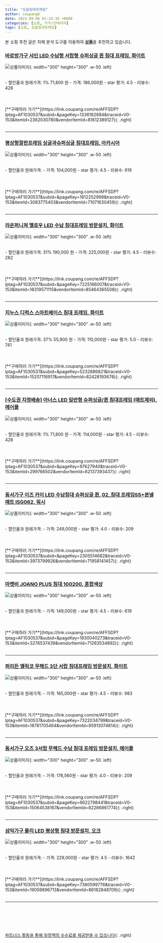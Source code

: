```yaml
---
title: "싱글침대프레임"
author: coupang6
date: 2023-09-06 01:24:38 +0800
categories: [쇼핑, 가구/인테리어]
tags: [쇼핑, 싱글침대프레임]
---
```


본 쇼핑 추천 글은 자체 분석 도구를 이용하여 [**상품**](https://link.coupang.com/a/bao1ui)을 추천하고 있습니다.

### [바로방가구 샤인 LED 수납형 서랍형 슈퍼싱글 퀸 침대 프레임, 화이트](https://link.coupang.com/re/AFFSDP?lptag=AF1030537&subid=&pageKey=1336182884&traceid=V0-153&itemId=2362030780&vendorItemId=81612389127)

![상품이미지](https://thumbnail6.coupangcdn.com/thumbnails/remote/230x230ex/image/vendor_inventory/a846/eb4148b21897f2cb234f8632077544df667b8a333d10874b4c45b0abc7e8.jpg){: width="300" height="300" .w-50 .left}


<br>
- 할인율과 원래가격: 1%  71,800   원
- 가격: 186,000원
- star 평가: 4.5
- 리뷰수: 428
<br>
<br>
<br>
<br>
[**구매하러 가기**](https://link.coupang.com/re/AFFSDP?lptag=AF1030537&subid=&pageKey=1336182884&traceid=V0-153&itemId=2362030780&vendorItemId=81612389127){: .right}
<br>
<br>

---

### [평상형깔판프레임 싱글과슈퍼싱글 침대프레임, 아카시아](https://link.coupang.com/re/AFFSDP?lptag=AF1030537&subid=&pageKey=1812252998&traceid=V0-153&itemId=3083775403&vendorItemId=71071630459)

![상품이미지](https://thumbnail9.coupangcdn.com/thumbnails/remote/230x230ex/image/vendor_inventory/0d7f/b58d62a17cb64862442c651a487a7940e9806b4ed0554bbe500aa9978248.jpg){: width="300" height="300" .w-50 .left}


<br>
- 할인율과 원래가격: 
- 가격: 104,000원
- star 평가: 4.5
- 리뷰수: 619
<br>
<br>
<br>
<br>
[**구매하러 가기**](https://link.coupang.com/re/AFFSDP?lptag=AF1030537&subid=&pageKey=1812252998&traceid=V0-153&itemId=3083775403&vendorItemId=71071630459){: .right}
<br>
<br>

---

### [라온퍼니쳐 멜로우 LED 수납 침대프레임 방문설치, 화이트](https://link.coupang.com/re/AFFSDP?lptag=AF1030537&subid=&pageKey=7225166007&traceid=V0-153&itemId=18319571115&vendorItemId=85464365508)

![상품이미지](https://thumbnail9.coupangcdn.com/thumbnails/remote/230x230ex/image/retail/images/2023/03/27/14/8/985a4ec0-e222-4087-8b27-9b1b83ff9622.jpg){: width="300" height="300" .w-50 .left}


<br>
- 할인율과 원래가격: 31%  190,000   원
- 가격: 225,000원
- star 평가: 4.5
- 리뷰수: 282
<br>
<br>
<br>
<br>
[**구매하러 가기**](https://link.coupang.com/re/AFFSDP?lptag=AF1030537&subid=&pageKey=7225166007&traceid=V0-153&itemId=18319571115&vendorItemId=85464365508){: .right}
<br>
<br>

---

### [지누스 디럭스 스마트베이스 침대 프레임, 화이트](https://link.coupang.com/re/AFFSDP?lptag=AF1030537&subid=&pageKey=5232886821&traceid=V0-153&itemId=15207116917&vendorItemId=82428193678)

![상품이미지](https://thumbnail7.coupangcdn.com/thumbnails/remote/230x230ex/image/rs_quotation_api/qozbh2fm/ed6d2fdb11224f9d8c969a3c382acb97.jpg){: width="300" height="300" .w-50 .left}


<br>
- 할인율과 원래가격: 37%  55,900   원
- 가격: 110,000원
- star 평가: 5.0
- 리뷰수: 741
<br>
<br>
<br>
<br>
[**구매하러 가기**](https://link.coupang.com/re/AFFSDP?lptag=AF1030537&subid=&pageKey=5232886821&traceid=V0-153&itemId=15207116917&vendorItemId=82428193678){: .right}
<br>
<br>

---

### [[수도권 지정배송] 아너스 LED 일반형 슈퍼싱글/퀸 침대프레임 (매트제외), 메이플](https://link.coupang.com/re/AFFSDP?lptag=AF1030537&subid=&pageKey=97627940&traceid=V0-153&itemId=299766502&vendorItemId=82137393437)

![상품이미지](https://thumbnail9.coupangcdn.com/thumbnails/remote/230x230ex/image/vendor_inventory/4a45/0f2b4ba735460431bc7a3469dd5874f223b7a3c80584fc5b75c26a79ad33.jpg){: width="300" height="300" .w-50 .left}


<br>
- 할인율과 원래가격: 1%  71,800   원
- 가격: 114,000원
- star 평가: 4.5
- 리뷰수: 428
<br>
<br>
<br>
<br>
[**구매하러 가기**](https://link.coupang.com/re/AFFSDP?lptag=AF1030537&subid=&pageKey=97627940&traceid=V0-153&itemId=299766502&vendorItemId=82137393437){: .right}
<br>
<br>

---

### [동서가구 이즈 카이 LED 수납침대 슈퍼싱글 퀸, 02_침대 프레임SS+본넬매트 ISG062, 워시](https://link.coupang.com/re/AFFSDP?lptag=AF1030537&subid=&pageKey=2305514682&traceid=V0-153&itemId=3973799926&vendorItemId=71958141457)

![상품이미지](https://thumbnail7.coupangcdn.com/thumbnails/remote/230x230ex/image/vendor_inventory/6c44/c93ac88e214438c8c1a23dc8fdaf6f4c2c1add0a7c7483f95edf0b6844db.jpg){: width="300" height="300" .w-50 .left}


<br>
- 할인율과 원래가격: 
- 가격: 249,000원
- star 평가: 4.0
- 리뷰수: 209
<br>
<br>
<br>
<br>
[**구매하러 가기**](https://link.coupang.com/re/AFFSDP?lptag=AF1030537&subid=&pageKey=2305514682&traceid=V0-153&itemId=3973799926&vendorItemId=71958141457){: .right}
<br>
<br>

---

### [마켓비 JOANO PLUS 침대 100200, 혼합색상](https://link.coupang.com/re/AFFSDP?lptag=AF1030537&subid=&pageKey=1930040273&traceid=V0-153&itemId=3276537439&vendorItemId=71263534892)

![상품이미지](https://thumbnail9.coupangcdn.com/thumbnails/remote/230x230ex/image/retail/images/2020/08/05/20/0/b76d65ec-839c-4c73-a99a-4d8dc05b9ba8.jpg){: width="300" height="300" .w-50 .left}


<br>
- 할인율과 원래가격: 
- 가격: 149,000원
- star 평가: 4.5
- 리뷰수: 619
<br>
<br>
<br>
<br>
[**구매하러 가기**](https://link.coupang.com/re/AFFSDP?lptag=AF1030537&subid=&pageKey=1930040273&traceid=V0-153&itemId=3276537439&vendorItemId=71263534892){: .right}
<br>
<br>

---

### [퍼리든 엘릭코 무헤드 3단 서랍 침대프레임 방문설치, 화이트](https://link.coupang.com/re/AFFSDP?lptag=AF1030537&subid=&pageKey=7322034799&traceid=V0-153&itemId=18781705464&vendorItemId=85913074814)

![상품이미지](https://thumbnail8.coupangcdn.com/thumbnails/remote/230x230ex/image/rs_quotation_api/ufuyocej/817253ccf74c4f249e0beb4ca372e844.jpg){: width="300" height="300" .w-50 .left}


<br>
- 할인율과 원래가격: 
- 가격: 165,000원
- star 평가: 4.5
- 리뷰수: 983
<br>
<br>
<br>
<br>
[**구매하러 가기**](https://link.coupang.com/re/AFFSDP?lptag=AF1030537&subid=&pageKey=7322034799&traceid=V0-153&itemId=18781705464&vendorItemId=85913074814){: .right}
<br>
<br>

---

### [동서가구 오즈 3서랍 무헤드 수납 침대 프레임 방문설치, 메이플](https://link.coupang.com/re/AFFSDP?lptag=AF1030537&subid=&pageKey=6622798441&traceid=V0-153&itemId=15064538167&vendorItemId=82286861774)

![상품이미지](https://thumbnail8.coupangcdn.com/thumbnails/remote/230x230ex/image/retail/images/7795137973504481-b7f9e205-73b7-4a5d-bd73-f5e49f224dca.jpg){: width="300" height="300" .w-50 .left}


<br>
- 할인율과 원래가격: 
- 가격: 178,560원
- star 평가: 4.0
- 리뷰수: 209
<br>
<br>
<br>
<br>
[**구매하러 가기**](https://link.coupang.com/re/AFFSDP?lptag=AF1030537&subid=&pageKey=6622798441&traceid=V0-153&itemId=15064538167&vendorItemId=82286861774){: .right}
<br>
<br>

---

### [삼익가구 몰리 LED 평상형 침대 방문설치, 오크](https://link.coupang.com/re/AFFSDP?lptag=AF1030537&subid=&pageKey=7380599776&traceid=V0-153&itemId=19059896713&vendorItemId=86182848709)

![상품이미지](https://thumbnail7.coupangcdn.com/thumbnails/remote/230x230ex/image/rs_quotation_api/2yya0jw6/c9a3b02489b04a79aa79488685c00018.jpg){: width="300" height="300" .w-50 .left}


<br>
- 할인율과 원래가격: 
- 가격: 229,000원
- star 평가: 4.5
- 리뷰수: 1642
<br>
<br>
<br>
<br>
[**구매하러 가기**](https://link.coupang.com/re/AFFSDP?lptag=AF1030537&subid=&pageKey=7380599776&traceid=V0-153&itemId=19059896713&vendorItemId=86182848709){: .right}
<br>
<br>

---
<br><br><br><br><br> [파트너스 활동을 통해 일정액의 수수료를 제공받을 수 있습니다](https://link.coupang.com/a/bao1ui){: .right}